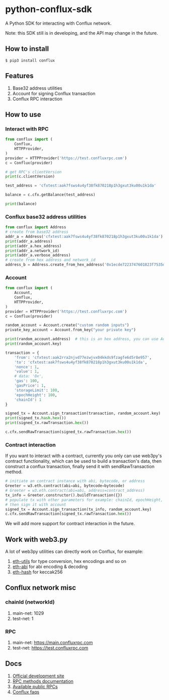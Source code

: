 # python-conflux-sdk
A Python SDK for interacting with Conflux network.

Note: this SDK still is in developing, and the API may change in the future.

## How to install

```shell
$ pip3 install conflux
```

## Features

1. Base32 address utilities
2. Account for signing Conflux transaction
3. Conflux RPC interaction

## How to use

### Interact with RPC

```python
from conflux import (
    Conflux,
    HTTPProvider,
)
provider = HTTPProvider('https://test.confluxrpc.com')
c = Conflux(provider)

# get RPC's clientVersion
print(c.clientVersion)

test_address = 'cfxtest:aak7fsws4u4yf38fk870218p1h3gxut3ku00u1k1da'

balance = c.cfx.getBalance(test_address)

print(balance)
```


### Conflux base32 address utilities

```python
from conflux import Address
# create from base32 address
addr_a = Address('cfxtest:aak7fsws4u4yf38fk870218p1h3gxut3ku00u1k1da')
print(addr_a.address)
print(addr_a.hex_address)
print(addr_a.network_id)
print(addr_a.verbose_address)
# create from hex address and network_id
address_b = Address.create_from_hex_address('0x1ecde7223747601823f7535d7968ba98b4881e09', 1)
```


### Account 

```python
from conflux import (
    Account,
    Conflux,
    HTTPProvider,
)
provider = HTTPProvider('https://test.confluxrpc.com')
c = Conflux(provider)

random_account = Account.create("custom random inputs")
private_key_account = Account.from_key("your private key")

print(random_account.address)  # this is an hex address, you can use Address convert it to an base32 address
print(random_account.key)

transaction = {
    'from': 'cfxtest:aak2rra2njvd77ezwjvx04kkds9fzagfe6d5r8e957',
    'to': 'cfxtest:aak7fsws4u4yf38fk870218p1h3gxut3ku00u1k1da',
    'nonce': 1,
    'value': 1,
    # data: '0x',
    'gas': 100,
    'gasPrice': 1,
    'storageLimit': 100,
    'epochHeight': 100,
    'chainId': 1
}

signed_tx = Account.sign_transaction(transaction, random_account.key)
print(signed_tx.hash.hex())
print(signed_tx.rawTransaction.hex())

c.cfx.sendRawTransaction(signed_tx.rawTransaction.hex())
```

### Contract interaction
If you want to interact with a contract, currently you only can use web3py's contract 
functionality, which can be used to build a transaction's data, then construct a conflux transaction,
finally send it with sendRawTransaction method.

```python
# initiate an contract instance with abi, bytecode, or address
Greeter = w3.eth.contract(abi=abi, bytecode=bytecode)
# Greeter = w3.eth.contract(abi=abi, address=contract_address)
tx_info = Greeter.constructor().buildTransaction({})
# populate tx with other parameters for example: chainId, epochHeight, storageLimit
# then sign it with account
signed_tx = Account.sign_transaction(tx_info, random_account.key)
c.cfx.sendRawTransaction(signed_tx.rawTransaction.hex())
```

We will add more support for contract interaction in the future.

## Work with web3.py
A lot of web3py utilities can directly work on Conflux, for example:

1. [eth-utils](https://eth-utils.readthedocs.io/en/stable/) for type conversion, hex encodings and so on 
2. [eth-abi](https://eth-abi.readthedocs.io/en/latest/) for abi encoding & decoding
3. [eth-hash](https://eth-hash.readthedocs.io/en/latest/) for keccak256

## Conflux network misc

### chainId (networkId)
1. main-net: 1029
2. test-net: 1

### RPC 
1. main-net: https://main.confluxrpc.com
2. test-net: https://test.confluxrpc.com

## Docs

1. [Official development site](https://developer.conflux-chain.org/)
2. [RPC methods documentation](https://developer.conflux-chain.org/docs/conflux-doc/docs/json_rpc)
3. [Available public RPCs](https://github.com/conflux-fans/conflux-rpc-endpoints)
4. [Conflux faqs](https://github.com/conflux-fans/conflux-faqs)

